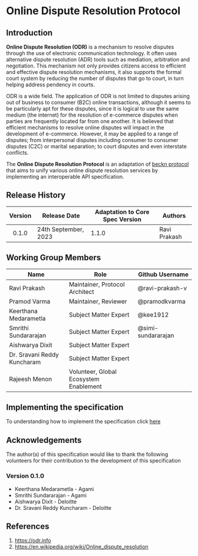 # Online Dispute Resolution Protocol

## Introduction

**Online Dispute Resolution (ODR)** is a mechanism to resolve disputes through the use of electronic communication technology. It often uses alternative dispute resolution (ADR) tools such as mediation, arbitration and negotiation. This mechanism not only provides citizens access to efficient and effective dispute resolution mechanisms, it also supports the formal court system by reducing the number of disputes that go to court, in turn helping address pendency in courts.

ODR is a wide field. The application of ODR is not limited to disputes arising out of business to consumer (B2C) online transactions, although it seems to be particularly apt for these disputes, since it is logical to use the same medium (the internet) for the resolution of e-commerce disputes when parties are frequently located far from one another. It is believed that efficient mechanisms to resolve online disputes will impact in the development of e-commerce. However, it may be applied to a range of disputes; from interpersonal disputes including consumer to consumer disputes (C2C) or marital separation; to court disputes and even interstate conflicts.  

The **Online Dispute Resolution Protocol** is an adaptation of [beckn protocol](https://github.com/beckn/protocol-specifications) that aims to unify various online dispute resolution services by implementing an interoperable API specification.

## Release History

| Version | Release Date         | Adaptation to Core Spec Version | Authors      |
| :-----: | -------------------- | ------------------------------- | ------------ |
|  0.1.0  | 24th September, 2023 | 1.1.0                           | Ravi Prakash |

## Working Group Members

| Name                        | Role                                     | Github Username    |
| --------------------------- | -----------------------------------------| -------------------|
| Ravi Prakash                | Maintainer, Protocol Architect           | @ravi-prakash-v    |
| Pramod Varma                | Maintainer, Reviewer                     | @pramodkvarma      |
| Keerthana Medarametla       | Subject Matter Expert                    | @kee1912           |
| Smrithi Sundararajan        | Subject Matter Expert                    | @simi-sundararajan |
| Aishwarya Dixit             | Subject Matter Expert                    |                    |
| Dr. Sravani Reddy Kuncharam | Subject Matter Expert                    |                    |
| Rajeesh Menon               | Volunteer, Global Ecosystem Enablement   |                    |

## Implementing the specification

To understanding how to implement the specification click [here](./docs)

## Acknowledgements

The author(s) of this specification would like to thank the following volunteers for their contribution to the development of this specification

### Version 0.1.0

- Keerthana Medarametla - Agami
- Smrithi Sundararajan - Agami
- Aishwarya Dixit - Deloitte
- Dr. Sravani Reddy Kuncharam - Deloitte

## References
1. https://odr.info
2. https://en.wikipedia.org/wiki/Online_dispute_resolution

